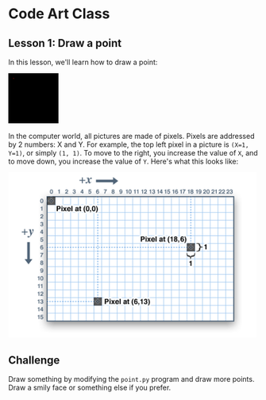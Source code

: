 # Code Art Class

## Lesson 1: Draw a point

In this lesson, we'll learn how to draw a point:

![point](point.png)

In the computer world, all pictures are made of pixels. Pixels are addressed by 2 numbers: X and Y. For example, the top left pixel in a picture is `(X=1, Y=1)`, or simply `(1, 1)`. To move to the right, you increase the value of `X`, and to move down, you increase the value of `Y`. Here's what this looks like:

<img src="../../images/screen_coordinates.png" width=500>

## Challenge

Draw something by modifying the `point.py` program and draw more points. Draw a smily face or something else if you prefer.

